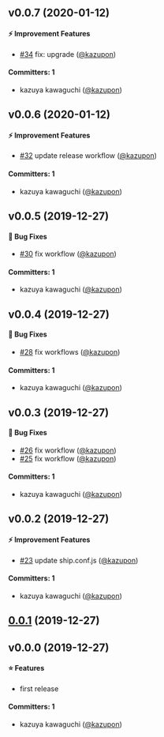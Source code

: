
## v0.0.7 (2020-01-12)

#### :zap: Improvement Features
* [#34](https://github.com/kazupon/sandbox-github-actions/pull/34) fix: upgrade ([@kazupon](https://github.com/kazupon))

#### Committers: 1
- kazuya kawaguchi ([@kazupon](https://github.com/kazupon))


## v0.0.6 (2020-01-12)

#### :zap: Improvement Features
* [#32](https://github.com/kazupon/sandbox-github-actions/pull/32) update release workflow ([@kazupon](https://github.com/kazupon))

#### Committers: 1
- kazuya kawaguchi ([@kazupon](https://github.com/kazupon))


## v0.0.5 (2019-12-27)

#### :bug: Bug Fixes
* [#30](https://github.com/kazupon/sandbox-github-actions/pull/30) fix workflow ([@kazupon](https://github.com/kazupon))

#### Committers: 1
- kazuya kawaguchi ([@kazupon](https://github.com/kazupon))


## v0.0.4 (2019-12-27)

#### :bug: Bug Fixes
* [#28](https://github.com/kazupon/sandbox-github-actions/pull/28) fix workflows ([@kazupon](https://github.com/kazupon))

#### Committers: 1
- kazuya kawaguchi ([@kazupon](https://github.com/kazupon))


## v0.0.3 (2019-12-27)

#### :bug: Bug Fixes
* [#26](https://github.com/kazupon/sandbox-github-actions/pull/26) fix workflow ([@kazupon](https://github.com/kazupon))
* [#25](https://github.com/kazupon/sandbox-github-actions/pull/25) fix workflow ([@kazupon](https://github.com/kazupon))

#### Committers: 1
- kazuya kawaguchi ([@kazupon](https://github.com/kazupon))


## v0.0.2 (2019-12-27)

#### :zap: Improvement Features
* [#23](https://github.com/kazupon/sandbox-github-actions/pull/23) update ship.conf.js ([@kazupon](https://github.com/kazupon))

#### Committers: 1
- kazuya kawaguchi ([@kazupon](https://github.com/kazupon))

## [0.0.1](https://github.com/kazupon/sandbox-github-actions/compare/v0.0.0...v0.0.1) (2019-12-27)



## v0.0.0 (2019-12-27)

#### :star: Features
* first release

#### Committers: 1
- kazuya kawaguchi ([@kazupon](https://github.com/kazupon))
